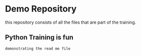 # Demo Repository

this repository consists of all the files that are part of the training.

## Python Training is fun



```bash
demonstrating the read me file
```
